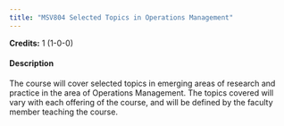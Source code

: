 ```yaml
---
title: "MSV804 Selected Topics in Operations Management"
---
```

**Credits:** 1 (1-0-0)

#### Description
The course will cover selected topics in emerging areas of research and practice in the area of Operations Management. The topics covered will vary with each offering of the course, and will be defined by the faculty member teaching the course.